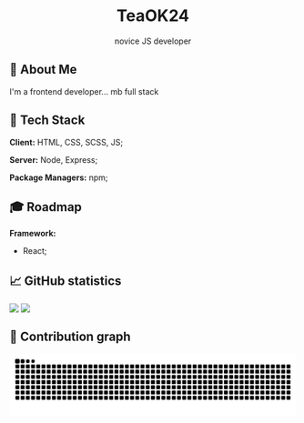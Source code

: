 <div style="text-align: center;">
<h1>TeaOK24</h1>
<p>novice JS developer</p>
</div>

## 📃 About Me
I'm a frontend developer...
                      mb full stack


## 🔧 Tech Stack

**Client:** HTML, CSS, SCSS, JS;

**Server:** Node, Express;

**Package Managers:** npm;

## 🎓 Roadmap

**Framework:** 
- React;



## 📈 GitHub statistics

<a href="">
  <img align="center" src="https://github-readme-stats-jqie.vercel.app/api/top-langs/?username=TeaOK24&layout=compact&theme=tokyonight&langs_count=12" width="30%"/></a>
<a href="">
  <img align="center" src="https://github-readme-stats.vercel.app/api?username=TeaOK24&show_icons=true&theme=radical" width="45%"/>
</a>


## 🐍 Contribution graph
<div style="text-align: center;">
  <picture>
    <source media="(prefers-color-scheme: dark)" srcset="https://raw.githubusercontent.com/TeaOK24/TeaOK24/refs/heads/output/github-contribution-grid-snake-dark.svg" />
    <source media="(prefers-color-scheme: light)" srcset="https://raw.githubusercontent.com/TeaOK24/TeaOK24/refs/heads/output/github-contribution-grid-snake.svg" />
    <img alt="github-snake" src="https://raw.githubusercontent.com/TeaOK24/TeaOK24/refs/heads/output/github-contribution-grid-snake.svg" />
  </picture>
</div>
